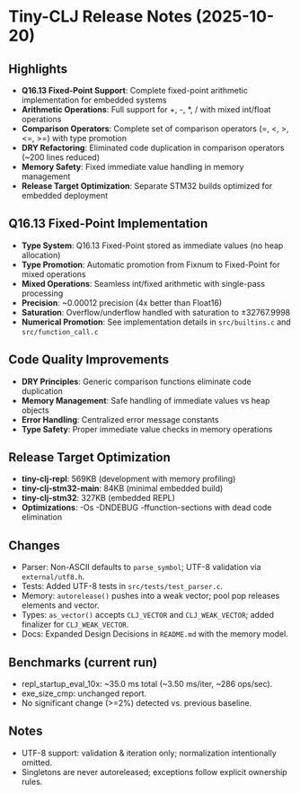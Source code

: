 # Tiny-CLJ Release Notes (2025-10-20)

## Highlights
- **Q16.13 Fixed-Point Support**: Complete fixed-point arithmetic implementation for embedded systems
- **Arithmetic Operations**: Full support for +, -, *, / with mixed int/float operations
- **Comparison Operators**: Complete set of comparison operators (=, <, >, <=, >=) with type promotion
- **DRY Refactoring**: Eliminated code duplication in comparison operators (~200 lines reduced)
- **Memory Safety**: Fixed immediate value handling in memory management
- **Release Target Optimization**: Separate STM32 builds optimized for embedded deployment

## Q16.13 Fixed-Point Implementation
- **Type System**: Q16.13 Fixed-Point stored as immediate values (no heap allocation)
- **Type Promotion**: Automatic promotion from Fixnum to Fixed-Point for mixed operations
- **Mixed Operations**: Seamless int/fixed arithmetic with single-pass processing
- **Precision**: ~0.00012 precision (4x better than Float16)
- **Saturation**: Overflow/underflow handled with saturation to ±32767.9998
- **Numerical Promotion**: See implementation details in `src/builtins.c` and `src/function_call.c`

## Code Quality Improvements
- **DRY Principles**: Generic comparison functions eliminate code duplication
- **Memory Management**: Safe handling of immediate values vs heap objects
- **Error Handling**: Centralized error message constants
- **Type Safety**: Proper immediate value checks in memory operations

## Release Target Optimization
- **tiny-clj-repl**: 569KB (development with memory profiling)
- **tiny-clj-stm32-main**: 84KB (minimal embedded build)
- **tiny-clj-stm32**: 327KB (embedded REPL)
- **Optimizations**: -Os -DNDEBUG -ffunction-sections with dead code elimination

## Changes
- Parser: Non-ASCII defaults to `parse_symbol`; UTF-8 validation via `external/utf8.h`.
- Tests: Added UTF-8 tests in `src/tests/test_parser.c`.
- Memory: `autorelease()` pushes into a weak vector; pool pop releases elements and vector.
- Types: `as_vector()` accepts `CLJ_VECTOR` and `CLJ_WEAK_VECTOR`; added finalizer for `CLJ_WEAK_VECTOR`.
- Docs: Expanded Design Decisions in `README.md` with the memory model.

## Benchmarks (current run)
- repl_startup_eval_10x: ~35.0 ms total (~3.50 ms/iter, ~286 ops/sec).
- exe_size_cmp: unchanged report.
- No significant change (>=2%) detected vs. previous baseline.

## Notes
- UTF-8 support: validation & iteration only; normalization intentionally omitted.
- Singletons are never autoreleased; exceptions follow explicit ownership rules.
